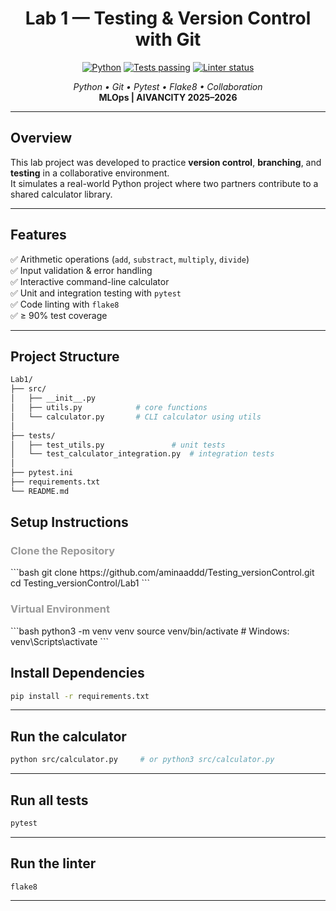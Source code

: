 <h1 align="center">Lab 1 — Testing & Version Control with Git</h1>

<p align="center">
  <a href="https://www.python.org/" target="_blank"><img src="https://img.shields.io/badge/Python%2B-blue" alt="Python"></a>
  <a href="#"><img src="https://img.shields.io/badge/tests-passing-brightgreen" alt="Tests passing"></a>
  <a href="#"><img src="https://img.shields.io/badge/linter-flake8-blueviolet" alt="Linter status"></a>
</p>

<p align="center">
  <em>Python • Git • Pytest • Flake8 • Collaboration</em><br>
  <strong>MLOps | AIVANCITY 2025–2026</strong>
</p>

---

## Overview

This lab project was developed to practice **version control**, **branching**, and **testing** in a collaborative environment.  
It simulates a real-world Python project where two partners contribute to a shared calculator library.

---

## Features

✅ Arithmetic operations (`add`, `substract`, `multiply`, `divide`)  
✅ Input validation & error handling  
✅ Interactive command-line calculator  
✅ Unit and integration testing with `pytest`  
✅ Code linting with `flake8`  
✅ ≥ 90% test coverage  

---

##  Project Structure

```bash
Lab1/
├── src/
│   ├── __init__.py
│   ├── utils.py            # core functions
│   └── calculator.py       # CLI calculator using utils
│
├── tests/
│   ├── test_utils.py               # unit tests
│   └── test_calculator_integration.py  # integration tests
│
├── pytest.ini
├── requirements.txt
└── README.md
```

## Setup Instructions 
<h3 style="color:#999"> Clone the Repository</h3>
```bash
git clone https://github.com/aminaaddd/Testing_versionControl.git
cd Testing_versionControl/Lab1
```

<h3 style="color:#999"> Virtual Environment</h3>
```bash
python3 -m venv venv
source venv/bin/activate      # Windows: venv\Scripts\activate
```

## Install Dependencies
```bash
pip install -r requirements.txt
```

---


## Run the calculator
```bash
python src/calculator.py     # or python3 src/calculator.py
```

---


## Run all tests
```bash
pytest
```

---


## Run the linter
```bash
flake8
```

---



